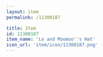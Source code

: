 ```yaml
---
layout: item
permalink: /11300187

title: Item
id: 11300187
item_name: 'Lo and Moomoo''s Hat'
icon_url: 'item/icon/11300187.png'
---
```

